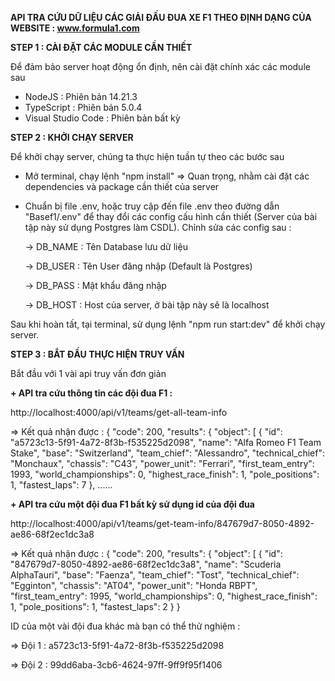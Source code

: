 **API TRA CỨU DỮ LIỆU CÁC GIẢI ĐẤU ĐUA XE F1 THEO ĐỊNH DẠNG CỦA WEBSITE : www.formula1.com**

**STEP 1 : CÀI ĐẶT CÁC MODULE CẦN THIẾT** 

Để đảm bảo server hoạt động ổn định, nên cài đặt chính xác các module sau  
+ NodeJS : Phiên bản 14.21.3
+ TypeScript : Phiên bản 5.0.4
+ Visual Studio Code : Phiên bản bất kỳ

**STEP 2 : KHỞI CHẠY SERVER** 

Để khởi chạy server, chúng ta thực hiện tuần tự theo các bước sau 
+ Mở terminal, chạy lệnh "npm install" => Quan trọng, nhằm cài đặt các dependencies và package cần thiết của server
+ Chuẩn bị file .env, hoặc truy cập đến file .env theo đường dẫn "Basef1/.env" để thay đổi các config cấu hình cần thiết (Server của bài tập này sử dụng Postgres làm CSDL). Chỉnh sửa các config sau :
  
  -> DB_NAME : Tên Database lưu dữ liệu
  
  -> DB_USER : Tên User đăng nhập (Default là Postgres)
  
  -> DB_PASS : Mật khẩu đăng nhập
  
  -> DB_HOST : Host của server, ở bài tập này sẽ là localhost

Sau khi hoàn tất, tại terminal, sử dụng lệnh "npm run start:dev" để khởi chạy server.


**STEP 3 : BẮT ĐẦU THỰC HIỆN TRUY VẤN**

Bắt đầu với 1 vài api truy vấn đơn giản 

**+ API tra cứu thông tin các đội đua F1 :**

http://localhost:4000/api/v1/teams/get-all-team-info

=> Kết quả nhận được :
{
    "code": 200,
    "results": {
        "object": [
            {
                "id": "a5723c13-5f91-4a72-8f3b-f535225d2098",
                "name": "Alfa Romeo F1 Team Stake",
                "base": "Switzerland",
                "team_chief": "Alessandro",
                "technical_chief": "Monchaux",
                "chassis": "C43",
                "power_unit": "Ferrari",
                "first_team_entry": 1993,
                "world_championships": 0,
                "highest_race_finish": 1,
                "pole_positions": 1,
                "fastest_laps": 7
            },
  ......

**+ API tra cứu một đội đua F1 bất kỳ sử dụng id của đội đua**

http://localhost:4000/api/v1/teams/get-team-info/847679d7-8050-4892-ae86-68f2ec1dc3a8

=> Kết quả nhận được : 
{
    "code": 200,
    "results": {
        "object": [
            {
                "id": "847679d7-8050-4892-ae86-68f2ec1dc3a8",
                "name": "Scuderia AlphaTauri",
                "base": "Faenza",
                "team_chief": "Tost",
                "technical_chief": "Egginton",
                "chassis": "AT04",
                "power_unit": "Honda RBPT",
                "first_team_entry": 1995,
                "world_championships": 0,
                "highest_race_finish": 1,
                "pole_positions": 1,
                "fastest_laps": 2
            }
}

ID của một vài đội đua khác mà bạn có thể thử nghiệm : 

=> Đội 1 : a5723c13-5f91-4a72-8f3b-f535225d2098

=> Đội 2 : 99dd6aba-3cb6-4624-97ff-9ff9f95f1406
  
  


